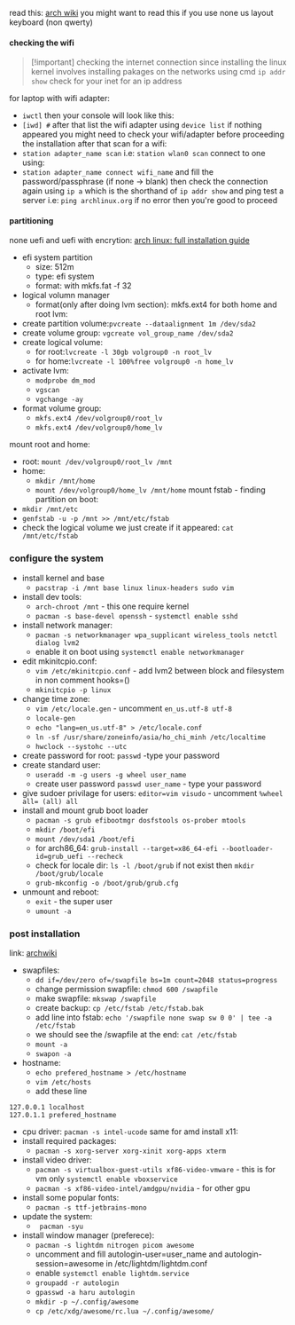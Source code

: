 read this: [arch wiki](https://wiki.archlinux.org/)
you might want to read this if you use none us layout keyboard (non qwerty)

#### checking the wifi
>[!important] checking the internet connection
>since installing the linux kernel involves installing pakages on the networks
>using cmd `ip addr show`
>check for your inet for an ip address
>

for laptop with wifi adapter:
- `iwctl`
then your console will look like this:
- ` [iwd] # `
after that list the wifi adapter using `device list`
if nothing appeared you might need to check your wifi/adapter before proceeding the installation
after that scan for a wifi:
- `station adapter_name scan` i.e: `station wlan0 scan`
connect to one using:
- `station adapter_name connect wifi_name` and fill the password/passphrase (if none -> blank)
then check the connection again using `ip a` which is the shorthand of `ip addr show` and ping test a server i.e: `ping archlinux.org` if no error then you're good to proceed

#### partitioning
none uefi and uefi with encrytion: [arch linux: full installation guide](https://www.youtube.com/watch?v=dplnbpm4dhi)

- efi system partition
	- size: 512m 
	- type: efi system
	- format: with mkfs.fat -f 32
- logical volumn manager
	- format(only after doing lvm section): mkfs.ext4 for both home and root
lvm:
- create partition volume:`pvcreate --dataalignment 1m /dev/sda2`
- create volume group: `vgcreate vol_group_name /dev/sda2`
- create logical volume: 
	- for root:`lvcreate -l 30gb volgroup0 -n root_lv`
	- for home:`lvcreate -l 100%free volgroup0 -n home_lv`
- activate lvm: 
	- `modprobe dm_mod`
	- `vgscan`
	- `vgchange -ay`
- format volume group:
	- `mkfs.ext4 /dev/volgroup0/root_lv`
	- `mkfs.ext4 /dev/volgroup0/home_lv`

mount root and home:
- root: `mount /dev/volgroup0/root_lv /mnt`
- home: 
	- `mkdir /mnt/home`
	- `mount /dev/volgroup0/home_lv /mnt/home`
mount fstab - finding partition on boot:
- `mkdir /mnt/etc`
- `genfstab -u -p /mnt >> /mnt/etc/fstab`
- check the logical volume we just create if it appeared: `cat /mnt/etc/fstab`

### configure the system
- install kernel and base
	- `pacstrap -i /mnt base linux linux-headers sudo vim`
- install dev tools: 
	- `arch-chroot /mnt` - this one require kernel
	- `pacman -s base-devel openssh` - `systemctl enable sshd`
- install network manager:
	- `pacman -s networkmanager wpa_supplicant wireless_tools netctl dialog lvm2`
	- enable it on boot using `systemctl enable networkmanager`
- edit mkinitcpio.conf:
	- `vim /etc/mkinitcpio.conf` - add lvm2 between block and filesystem in non comment hooks=()
	- `mkinitcpio -p linux`
- change time zone:
	- `vim /etc/locale.gen` - uncomment `en_us.utf-8 utf-8`
	- `locale-gen`
	- `echo "lang=en_us.utf-8" > /etc/locale.conf`
	- `ln -sf /usr/share/zoneinfo/asia/ho_chi_minh /etc/localtime`
	- `hwclock --systohc --utc`
- create password for root: `passwd` -type your password
- create standard user:
	- `useradd -m -g users -g wheel user_name`
	- create user password `passwd user_name` - type your password
- give sudoer privilage for users: `editor=vim visudo` - uncomment `%wheel all= (all) all`
- install and mount grub boot loader 
	- `pacman -s grub efibootmgr dosfstools os-prober mtools`
	- `mkdir /boot/efi`
	- `mount /dev/sda1 /boot/efi`
	- for arch86_64: `grub-install --target=x86_64-efi --bootloader-id=grub_uefi --recheck`
	- check for locale dir: `ls -l /boot/grub` if not exist then `mkdir /boot/grub/locale`
	- `grub-mkconfig -o /boot/grub/grub.cfg`
- unmount and reboot:
	- `exit` - the super user
	- `umount -a`

### post installation
link: [archwiki](https://wiki.archlinux.org/title/installation_guide#:~:text=configure%20the%20system)
- swapfiles: 
	- `dd if=/dev/zero of=/swapfile bs=1m count=2048 status=progress`
	- change permission swapfile: `chmod 600 /swapfile`
	- make swapfile: `mkswap /swapfile`
	- create backup: `cp /etc/fstab /etc/fstab.bak`
	- add line into fstab: `echo '/swapfile none swap sw 0 0' | tee -a /etc/fstab`
	- we should see the /swapfile at the end: `cat /etc/fstab`
	- `mount -a` 
	- `swapon -a`
- hostname: 
	- `echo prefered_hostname > /etc/hostname`
	- `vim /etc/hosts`
	- add these line
```
127.0.0.1 localhost
127.0.1.1 prefered_hostname
```
- cpu driver: `pacman -s intel-ucode` same for amd
install x11:
- install required packages:
	- `pacman -s xorg-server xorg-xinit xorg-apps xterm`
- install video driver:
	- `pacman -s virtualbox-guest-utils xf86-video-vmware` - this is for vm only `systemctl enable vboxservice`
	- `pacman -s xf86-video-intel/amdgpu/nvidia` - for other gpu
- install some popular fonts:
	- `pacman -s ttf-jetbrains-mono`
- update the system:
	- ` pacman -syu`
- install window manager (preferece):
	- `pacman -s lightdm nitrogen picom awesome`
	- uncomment and fill autologin-user=user_name and autologin-session=awesome in /etc/lightdm/lightdm.conf
	- enable `systemctl enable lightdm.service`
	- `groupadd -r autologin`
	- `gpasswd -a haru autologin`
	- `mkdir -p ~/.config/awesome`
	- `cp /etc/xdg/awesome/rc.lua ~/.config/awesome/`